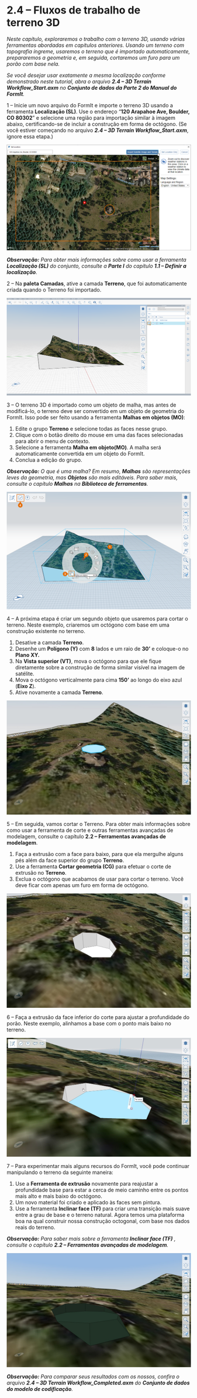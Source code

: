 # 2.4 – Fluxos de trabalho de terreno 3D

_Neste capítulo, exploraremos o trabalho com o terreno 3D, usando várias ferramentas abordadas em capítulos anteriores. Usando um terreno com topografia íngreme, usaremos o terreno que é importado automaticamente, prepararemos a geometria e, em seguida, cortaremos um furo para um porão com base nela._

_Se você desejar usar exatamente a mesma localização conforme demonstrado neste tutorial, abra o arquivo_ _**2.4 – 3D Terrain Workflow\_Start.axm**_ _no_ _**Conjunto de dados da Parte 2 do Manual do FormIt**._

1 – Inicie um novo arquivo do FormIt e importe o terreno 3D usando a ferramenta **Localização \(SL\)**. Use o endereço “**120 Arapahoe Ave, Boulder, CO 80302**” e selecione uma região para importação similar à imagem abaixo, certificando-se de incluir a construção em forma de octógono. \(Se você estiver começando no arquivo _**2.4 – 3D Terrain Workflow\_Start.axm**_, ignore essa etapa.\)

![](../../.gitbook/assets/0%20%2810%29.png)

_**Observação:**_ _Para obter mais informações sobre como usar a ferramenta_ _**Localização \(SL\)**_ _do conjunto, consulte a **Parte I** do capítulo **1.1 – Definir a localização**._

2 – Na **paleta Camadas**, ative a camada **Terreno**, que foi automaticamente criada quando o Terreno foi importado.

![](../../.gitbook/assets/1_terrain-layer_annotated.png)

3 – O terreno 3D é importado como um objeto de malha, mas antes de modificá-lo, o terreno deve ser convertido em um objeto de geometria do FormIt. Isso pode ser feito usando a ferramenta **Malhas em objetos \(MO\)**:

1. Edite o grupo **Terreno** e selecione todas as faces nesse grupo.
2. Clique com o botão direito do mouse em uma das faces selecionadas para abrir o menu de contexto.
3. Selecione a ferramenta **Malha em objeto\(MO\)**. A malha será automaticamente convertida em um objeto do FormIt.
4. Conclua a edição do grupo.

_**Observação:**_ _O que é uma malha? Em resumo,_ _**Malhas**_ _são representações leves da geometria, mas_ _**Objetos**_ _são mais editáveis. Para saber mais, consulte o capítulo_ _**Malhas**_ _na_ _**Biblioteca de ferramentas**._

![](../../.gitbook/assets/2%20%2814%29.png)

4 – A próxima etapa é criar um segundo objeto que usaremos para cortar o terreno. Neste exemplo, criaremos um octógono com base em uma construção existente no terreno.

1. Desative a camada **Terreno**.
2. Desenhe um **Polígono \(Y\)** com **8** lados e um raio de **30’** e coloque-o no **Plano XY.**
3. Na **Vista superior \(VT\)**, mova o octógono para que ele fique diretamente sobre a construção de forma similar visível na imagem de satélite.
4. Mova o octógono verticalmente para cima **150’** ao longo do eixo azul \(**Eixo Z**\).
5. Ative novamente a camada **Terreno**.

![](../../.gitbook/assets/3.jpeg)

5 – Em seguida, vamos cortar o Terreno. Para obter mais informações sobre como usar a ferramenta de corte e outras ferramentas avançadas de modelagem, consulte o capítulo **2.2 – Ferramentas avançadas de modelagem**.

1. Faça a extrusão com a face para baixo, para que ela mergulhe alguns pés além da face superior do grupo **Terreno**.
2. Use a ferramenta **Cortar geometria \(CG\)** para efetuar o corte de extrusão no **Terreno**.
3. Exclua o octógono que acabamos de usar para cortar o terreno. Você deve ficar com apenas um furo em forma de octógono.

![](../../.gitbook/assets/4%20%281%29.jpeg)

6 – Faça a extrusão da face inferior do corte para ajustar a profundidade do porão. Neste exemplo, alinhamos a base com o ponto mais baixo no terreno.

![](../../.gitbook/assets/5.jpeg)

7 – Para experimentar mais alguns recursos do FormIt, você pode continuar manipulando o terreno da seguinte maneira:

1. Use a **Ferramenta de extrusão** novamente para reajustar a profundidade base para estar a cerca de meio caminho entre os pontos mais alto e mais baixo do octógono.
2. Um novo material foi criado e aplicado às faces sem pintura.
3. Use a ferramenta **Inclinar face \(TF\)** para criar uma transição mais suave entre a grau de base e o terreno natural. Agora temos uma plataforma boa na qual construir nossa construção octogonal, com base nos dados reais do terreno.

_**Observação:**_ _Para saber mais sobre a ferramenta_ _**Inclinar face \(TF\)**_ _, consulte o capítulo_ _**2.2 – Ferramentas avançadas de modelagem**._

![](../../.gitbook/assets/6.jpeg)

_**Observação:**_ _Para comparar seus resultados com os nossos, confira o arquivo_ _**2.4 – 3D Terrain Workflow\_Completed.axm**_ _do_ _**Conjunto de dados do modelo de codificação**._

